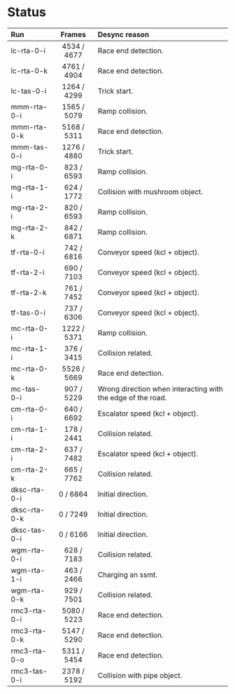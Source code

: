 # Status

Run          | Frames      | Desync reason
:----------- | :---------: | :-----------------------------------------
lc-rta-0-i   | 4534 / 4677 | Race end detection.
lc-rta-0-k   | 4761 / 4904 | Race end detection.
lc-tas-0-i   | 1264 / 4299 | Trick start.
mmm-rta-0-i  | 1565 / 5079 | Ramp collision.
mmm-rta-0-k  | 5168 / 5311 | Race end detection.
mmm-tas-0-i  | 1276 / 4880 | Trick start.
mg-rta-0-i   | 823 / 6593  | Ramp collision.
mg-rta-1-i   | 624 / 1772  | Collision with mushroom object.
mg-rta-2-i   | 820 / 6593  | Ramp collision.
mg-rta-2-k   | 842 / 6871  | Ramp collision.
tf-rta-0-i   | 742 / 6816  | Conveyor speed (kcl + object).
tf-rta-2-i   | 690 / 7103  | Conveyor speed (kcl + object).
tf-rta-2-k   | 761 / 7452  | Conveyor speed (kcl + object).
tf-tas-0-i   | 737 / 6306  | Conveyor speed (kcl + object).
mc-rta-0-i   | 1222 / 5371 | Ramp collision.
mc-rta-1-i   | 376 / 3415  | Collision related.
mc-rta-0-k   | 5526 / 5669 | Race end detection.
mc-tas-0-i   | 907 / 5229  | Wrong direction when interacting with the edge of the road.
cm-rta-0-i   | 640 / 6692  | Escalator speed (kcl + object).
cm-rta-1-i   | 178 / 2441  | Collision related.
cm-rta-2-i   | 637 / 7482  | Escalator speed (kcl + object).
cm-rta-2-k   | 665 / 7762  | Collision related.
dksc-rta-0-i | 0 / 6864    | Initial direction.
dksc-rta-0-k | 0 / 7249    | Initial direction.
dksc-tas-0-i | 0 / 6166    | Initial direction.
wgm-rta-0-i  | 628 / 7183  | Collision related.
wgm-rta-1-i  | 463 / 2466  | Charging an ssmt.
wgm-rta-0-k  | 929 / 7501  | Collision related.
rmc3-rta-0-i | 5080 / 5223 | Race end detection.
rmc3-rta-0-k | 5147 / 5290 | Race end detection.
rmc3-rta-0-o | 5311 / 5454 | Race end detection.
rmc3-tas-0-i | 2378 / 5192 | Collision with pipe object.
